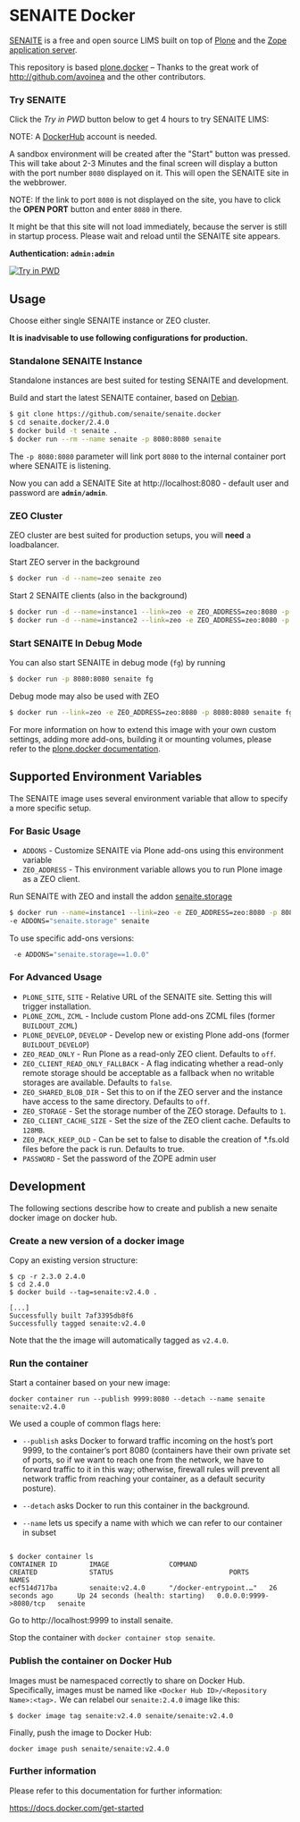 # SENAITE Docker

[SENAITE](https://www.senaite.com) is a free and open source LIMS built on top of
[Plone](https://plone.org) and the [Zope application server](https://www.zope.org).

This repository is based [plone.docker](https://github.com/plone/plone.docker) –
Thanks to the great work of http://github.com/avoinea and the other contributors.

### Try SENAITE

Click the _Try in PWD_ button below to get 4 hours to try SENAITE LIMS:

NOTE: A [DockerHub](https://hub.docker.com/) account is needed.

A sandbox environment will be created after the "Start" button was pressed.
This will take about 2-3 Minutes and the final screen will display a button
with the port number `8080` displayed on it. This will open the SENAITE site
in the webbrower.

NOTE: If the link to port `8080` is not displayed on the site, you have to click
      the **OPEN PORT** button and enter `8080` in there.

It might be that this site will not load immediately, because the server is
still in startup process. Please wait and reload until the SENAITE site appears.

**Authentication: `admin:admin`**

[![Try in PWD](https://cdn.rawgit.com/play-with-docker/stacks/cff22438/assets/images/button.png)](http://play-with-docker.com?stack=https://raw.githubusercontent.com/senaite/senaite.docker/master/stack.yml)


## Usage

Choose either single SENAITE instance or ZEO cluster.

**It is inadvisable to use following configurations for production.**


### Standalone SENAITE Instance

Standalone instances are best suited for testing SENAITE and development.

Build and start the latest SENAITE container, based on [Debian](https://www.debian.org/).

```bash
$ git clone https://github.com/senaite/senaite.docker
$ cd senaite.docker/2.4.0
$ docker build -t senaite .
$ docker run --rm --name senaite -p 8080:8080 senaite
```

The `-p 8080:8080` parameter will link port `8080` to the internal container
port where SENAITE is listening.

Now you can add a SENAITE Site at http://localhost:8080 - default user and
password are **`admin/admin`**.


### ZEO Cluster

ZEO cluster are best suited for production setups, you will **need** a loadbalancer.

Start ZEO server in the background

```bash
$ docker run -d --name=zeo senaite zeo
```

Start 2 SENAITE clients (also in the background)

```bash
$ docker run -d --name=instance1 --link=zeo -e ZEO_ADDRESS=zeo:8080 -p 8081:8080 senaite
$ docker run -d --name=instance2 --link=zeo -e ZEO_ADDRESS=zeo:8080 -p 8082:8080 senaite
```

### Start SENAITE In Debug Mode

You can also start SENAITE in debug mode (`fg`) by running

```bash
$ docker run -p 8080:8080 senaite fg
```

Debug mode may also be used with ZEO

```bash
$ docker run --link=zeo -e ZEO_ADDRESS=zeo:8080 -p 8080:8080 senaite fg
```

For more information on how to extend this image with your own custom settings,
adding more add-ons, building it or mounting volumes, please refer to the
[plone.docker documentation](https://docs.plone.org/manage/docker/docs/index.html).


## Supported Environment Variables

The SENAITE image uses several environment variable that allow to specify a more specific setup.

### For Basic Usage

* `ADDONS` - Customize SENAITE via Plone add-ons using this environment variable
* `ZEO_ADDRESS` - This environment variable allows you to run Plone image as a ZEO client.

Run SENAITE with ZEO and install the addon [senaite.storage](https://github.com/senaite/senaite.storage)

```bash
$ docker run --name=instance1 --link=zeo -e ZEO_ADDRESS=zeo:8080 -p 8080:8080 \
-e ADDONS="senaite.storage" senaite
```

To use specific add-ons versions:

```bash
 -e ADDONS="senaite.storage==1.0.0"
```

### For Advanced Usage

* `PLONE_SITE`, `SITE` - Relative URL of the SENAITE site. Setting this will trigger installation.
* `PLONE_ZCML`, `ZCML` - Include custom Plone add-ons ZCML files (former `BUILDOUT_ZCML`)
* `PLONE_DEVELOP`, `DEVELOP` - Develop new or existing Plone add-ons (former `BUILDOUT_DEVELOP`)
* `ZEO_READ_ONLY` - Run Plone as a read-only ZEO client. Defaults to `off`.
* `ZEO_CLIENT_READ_ONLY_FALLBACK` - A flag indicating whether a read-only remote storage should be acceptable as a fallback when no writable storages are available. Defaults to `false`.
* `ZEO_SHARED_BLOB_DIR` - Set this to on if the ZEO server and the instance have access to the same directory. Defaults to `off`.
* `ZEO_STORAGE` - Set the storage number of the ZEO storage. Defaults to `1`.
* `ZEO_CLIENT_CACHE_SIZE` - Set the size of the ZEO client cache. Defaults to `128MB`.
* `ZEO_PACK_KEEP_OLD` - Can be set to false to disable the creation of *.fs.old files before the pack is run. Defaults to true.
* `PASSWORD` - Set the password of the ZOPE admin user


## Development

The following sections describe how to create and publish a new senaite docker
image on docker hub.

### Create a new version of a docker image

Copy an existing version structure:

```console
$ cp -r 2.3.0 2.4.0
$ cd 2.4.0
$ docker build --tag=senaite:v2.4.0 .

[...]
Successfully built 7af3395db8f6
Successfully tagged senaite:v2.4.0
```

Note that the the image will automatically tagged as `v2.4.0`.

             
### Run the container

Start a container based on your new image:

```
docker container run --publish 9999:8080 --detach --name senaite senaite:v2.4.0
```

We used a couple of common flags here:

  - `--publish` asks Docker to forward traffic incoming on the host’s port
                9999, to the container’s port 8080 (containers have their own
                private set of ports, so if we want to reach one from the
                network, we have to forward traffic to it in this way;
                otherwise, firewall rules will prevent all network traffic from
                reaching your container, as a default security posture).

  - `--detach` asks Docker to run this container in the background.

  - `--name` lets us specify a name with which we can refer to our container in
             subset
```

$ docker container ls
CONTAINER ID        IMAGE               COMMAND                  CREATED             STATUS                             PORTS                    NAMES
ecf514d717ba        senaite:v2.4.0      "/docker-entrypoint.…"   26 seconds ago      Up 24 seconds (health: starting)   0.0.0.0:9999->8080/tcp   senaite
```

Go to http://localhost:9999 to install senaite.

Stop the container with `docker container stop senaite`.


### Publish the container on Docker Hub

Images must be namespaced correctly to share on Docker Hub. Specifically, images
must be named like `<Docker Hub ID>/<Repository Name>:<tag>.` We can relabel our
`senaite:2.4.0` image like this:

```console
$ docker image tag senaite:v2.4.0 senaite/senaite:v2.4.0
```

Finally, push the image to Docker Hub:

```console
docker image push senaite/senaite:v2.4.0
```

### Further information

Please refer to this documentation for further information:

https://docs.docker.com/get-started
